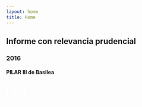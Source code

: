 ```yaml
---
layout: home
title: Home
---
```


## Informe con relevancia prudencial
### 2016
#### PILAR III de Basilea

<div class="home-link">
  <a href="{{site.baseurl}}/correspondencia/" >
    <svg width="54px" height="54px" viewBox="844 633 54 54" version="1.1" xmlns="http://www.w3.org/2000/svg" xmlns:xlink="http://www.w3.org/1999/xlink">
      <g id="Group" stroke="none" stroke-width="1" fill="none" fill-rule="evenodd" transform="translate(844.000000, 633.000000)">
        <path d="M23,33.6209574 L31.4765068,28.385468 L23,22.6513604 L23,33.6209574 Z M20,17 L37,28.5 L20,39 L20,17 Z" id="Rectangle-2" fill="#FFFFFF"></path>
        <path d="M27,54 C41.9116882,54 54,41.9116882 54,27 C54,12.0883118 41.9116882,0 27,0 C12.0883118,0 0,12.0883118 0,27 C0,41.9116882 12.0883118,54 27,54 Z M27,50 C14.2974508,50 4,39.7025492 4,27 C4,14.2974508 14.2974508,4 27,4 C39.7025492,4 50,14.2974508 50,27 C50,39.7025492 39.7025492,50 27,50 Z" id="Oval" fill="#FFFFFF"></path>
        </g>
    </svg>
  </a>
</div>